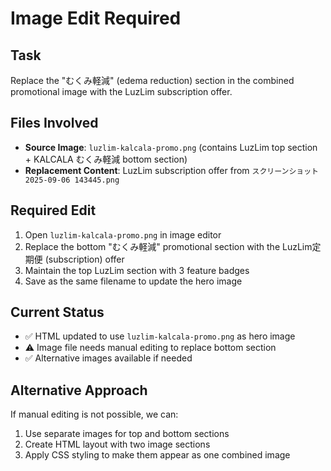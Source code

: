 # Image Edit Required

## Task
Replace the "むくみ軽減" (edema reduction) section in the combined promotional image with the LuzLim subscription offer.

## Files Involved
- **Source Image**: `luzlim-kalcala-promo.png` (contains LuzLim top section + KALCALA むくみ軽減 bottom section)
- **Replacement Content**: LuzLim subscription offer from `スクリーンショット 2025-09-06 143445.png`

## Required Edit
1. Open `luzlim-kalcala-promo.png` in image editor
2. Replace the bottom "むくみ軽減" promotional section with the LuzLim定期便 (subscription) offer
3. Maintain the top LuzLim section with 3 feature badges
4. Save as the same filename to update the hero image

## Current Status
- ✅ HTML updated to use `luzlim-kalcala-promo.png` as hero image
- ⚠️  Image file needs manual editing to replace bottom section
- ✅ Alternative images available if needed

## Alternative Approach
If manual editing is not possible, we can:
1. Use separate images for top and bottom sections
2. Create HTML layout with two image sections
3. Apply CSS styling to make them appear as one combined image